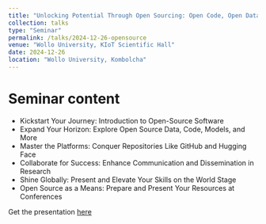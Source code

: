 ```yaml
---
title: "Unlocking Potential Through Open Sourcing: Open Code, Open Data, and Open Opportunity"
collection: talks
type: "Seminar"
permalink: /talks/2024-12-26-opensource
venue: "Wollo University, KIoT Scientific Hall"
date: 2024-12-26
location: "Wollo University, Kombolcha"
---
```


# Seminar content

 * Kickstart Your Journey: Introduction to Open-Source Software
 * Expand Your Horizon: Explore Open Source Data, Code, Models, and More
 * Master the Platforms: Conquer Repositories Like GitHub and Hugging Face
 * Collaborate for Success: Enhance Communication and Dissemination in Research
 * Shine Globally: Present and Elevate Your Skills on the World Stage
 * Open Source as a Means: Prepare and Present Your Resources at Conferences

Get the presentation [here](/files/2024-12-26-opensource.pdf)
